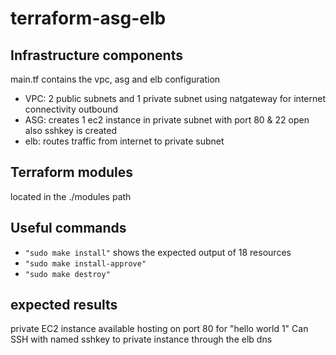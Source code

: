 # terraform-asg-elb

## Infrastructure components
main.tf contains the vpc, asg and elb configuration

- VPC: 2 public subnets and 1 private subnet using natgateway for internet connectivity outbound
- ASG: creates 1 ec2 instance in private subnet with port 80 & 22 open also sshkey is created
- elb: routes traffic from internet to private subnet

## Terraform modules
located in the ./modules path

## Useful commands
- `"sudo make install"` shows the expected output of 18 resources
- `"sudo make install-approve"` 
- `"sudo make destroy"`

## expected results
private EC2 instance available hosting on port 80 for "hello world 1"
Can SSH with named sshkey to private instance through the elb dns

